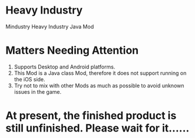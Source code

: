 # Heavy Industry
Mindustry Heavy Industry Java Mod
# Matters Needing Attention
1. Supports Desktop and Android platforms.
2. This Mod is a Java class Mod, therefore it does not support running on the iOS side.
3. Try not to mix with other Mods as much as possible to avoid unknown issues in the game.
# At present, the finished product is still unfinished. Please wait for it......
